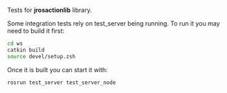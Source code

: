 Tests for **jrosactionlib** library.

Some integration tests rely on test_server being running. To run it you may need to build it first:

``` bash
cd ws
catkin build
source devel/setup.zsh
```

Once it is built you can start it with:

``` bash
rosrun test_server test_server_node
```
